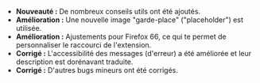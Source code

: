 * **Nouveauté :** De nombreux conseils utils ont été ajoutés.
* **Amélioration :** Une nouvelle image "garde-place" ("placeholder") est utilisée.
* **Amélioration :** Ajustements pour Firefox 66, ce qui te permet de personnaliser le raccourci de l'extension.
* **Corrigé :** L'accessibilité des messages (d'erreur) a été améliorée et leur description est dorénavant traduite.
* **Corrigé :** D'autres bugs mineurs ont été corrigés.
